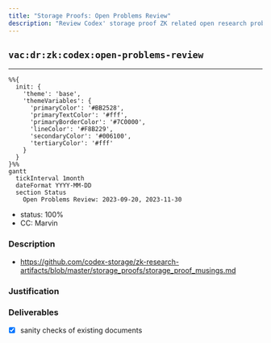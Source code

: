 ```yaml
---
title: "Storage Proofs: Open Problems Review"
description: "Review Codex' storage proof ZK related open research problems."
---
```

## `vac:dr:zk:codex:open-problems-review`
---

```mermaid
%%{ 
  init: { 
    'theme': 'base', 
    'themeVariables': { 
      'primaryColor': '#BB2528', 
      'primaryTextColor': '#fff', 
      'primaryBorderColor': '#7C0000', 
      'lineColor': '#F8B229', 
      'secondaryColor': '#006100', 
      'tertiaryColor': '#fff' 
    } 
  } 
}%%
gantt
  tickInterval 1month
  dateFormat YYYY-MM-DD 
  section Status
    Open Problems Review: 2023-09-20, 2023-11-30
```

- status: 100%
- CC: Marvin

### Description

* https://github.com/codex-storage/zk-research-artifacts/blob/master/storage_proofs/storage_proof_musings.md


### Justification


### Deliverables

* [x] sanity checks of existing documents



